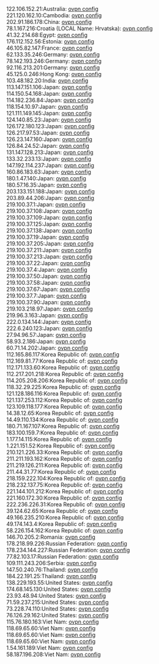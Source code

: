 122.106.152.21:Australia: [ovpn config](vpn/122_106_152_21.ovpn)  
221.120.162.10:Cambodia: [ovpn config](vpn/221_120_162_10.ovpn)  
202.91.186.178:China: [ovpn config](vpn/202_91_186_178.ovpn)  
78.1.167.216:Croatia (LOCAL Name: Hrvatska): [ovpn config](vpn/78_1_167_216.ovpn)  
41.32.214.68:Egypt: [ovpn config](vpn/41_32_214_68.ovpn)  
176.112.152.56:Estonia: [ovpn config](vpn/176_112_152_56.ovpn)  
46.105.82.147:France: [ovpn config](vpn/46_105_82_147.ovpn)  
62.133.35.246:Germany: [ovpn config](vpn/62_133_35_246.ovpn)  
78.142.193.246:Germany: [ovpn config](vpn/78_142_193_246.ovpn)  
92.116.213.201:Germany: [ovpn config](vpn/92_116_213_201.ovpn)  
45.125.0.246:Hong Kong: [ovpn config](vpn/45_125_0_246.ovpn)  
103.48.182.20:India: [ovpn config](vpn/103_48_182_20.ovpn)  
113.147.151.106:Japan: [ovpn config](vpn/113_147_151_106.ovpn)  
114.150.54.168:Japan: [ovpn config](vpn/114_150_54_168.ovpn)  
114.182.236.84:Japan: [ovpn config](vpn/114_182_236_84.ovpn)  
118.154.10.97:Japan: [ovpn config](vpn/118_154_10_97.ovpn)  
121.111.149.145:Japan: [ovpn config](vpn/121_111_149_145.ovpn)  
124.140.85.23:Japan: [ovpn config](vpn/124_140_85_23.ovpn)  
126.172.180.123:Japan: [ovpn config](vpn/126_172_180_123.ovpn)  
126.217.97.53:Japan: [ovpn config](vpn/126_217_97_53.ovpn)  
126.23.147.160:Japan: [ovpn config](vpn/126_23_147_160.ovpn)  
126.84.24.52:Japan: [ovpn config](vpn/126_84_24_52.ovpn)  
131.147.128.213:Japan: [ovpn config](vpn/131_147_128_213.ovpn)  
133.32.233.13:Japan: [ovpn config](vpn/133_32_233_13.ovpn)  
147.192.114.237:Japan: [ovpn config](vpn/147_192_114_237.ovpn)  
160.86.183.63:Japan: [ovpn config](vpn/160_86_183_63.ovpn)  
180.1.47.140:Japan: [ovpn config](vpn/180_1_47_140.ovpn)  
180.57.16.35:Japan: [ovpn config](vpn/180_57_16_35.ovpn)  
203.133.151.188:Japan: [ovpn config](vpn/203_133_151_188.ovpn)  
203.89.44.206:Japan: [ovpn config](vpn/203_89_44_206.ovpn)  
219.100.37.1:Japan: [ovpn config](vpn/219_100_37_1.ovpn)  
219.100.37.108:Japan: [ovpn config](vpn/219_100_37_108.ovpn)  
219.100.37.109:Japan: [ovpn config](vpn/219_100_37_109.ovpn)  
219.100.37.125:Japan: [ovpn config](vpn/219_100_37_125.ovpn)  
219.100.37.138:Japan: [ovpn config](vpn/219_100_37_138.ovpn)  
219.100.37.19:Japan: [ovpn config](vpn/219_100_37_19.ovpn)  
219.100.37.205:Japan: [ovpn config](vpn/219_100_37_205.ovpn)  
219.100.37.211:Japan: [ovpn config](vpn/219_100_37_211.ovpn)  
219.100.37.213:Japan: [ovpn config](vpn/219_100_37_213.ovpn)  
219.100.37.22:Japan: [ovpn config](vpn/219_100_37_22.ovpn)  
219.100.37.4:Japan: [ovpn config](vpn/219_100_37_4.ovpn)  
219.100.37.50:Japan: [ovpn config](vpn/219_100_37_50.ovpn)  
219.100.37.58:Japan: [ovpn config](vpn/219_100_37_58.ovpn)  
219.100.37.67:Japan: [ovpn config](vpn/219_100_37_67.ovpn)  
219.100.37.7:Japan: [ovpn config](vpn/219_100_37_7.ovpn)  
219.100.37.90:Japan: [ovpn config](vpn/219_100_37_90.ovpn)  
219.103.218.97:Japan: [ovpn config](vpn/219_103_218_97.ovpn)  
219.96.3.163:Japan: [ovpn config](vpn/219_96_3_163.ovpn)  
222.0.134.144:Japan: [ovpn config](vpn/222_0_134_144.ovpn)  
222.6.240.123:Japan: [ovpn config](vpn/222_6_240_123.ovpn)  
27.94.96.57:Japan: [ovpn config](vpn/27_94_96_57.ovpn)  
58.93.2.186:Japan: [ovpn config](vpn/58_93_2_186.ovpn)  
60.71.14.202:Japan: [ovpn config](vpn/60_71_14_202.ovpn)  
112.165.86.117:Korea Republic of: [ovpn config](vpn/112_165_86_117.ovpn)  
112.169.81.77:Korea Republic of: [ovpn config](vpn/112_169_81_77.ovpn)  
112.171.133.60:Korea Republic of: [ovpn config](vpn/112_171_133_60.ovpn)  
112.217.201.218:Korea Republic of: [ovpn config](vpn/112_217_201_218.ovpn)  
114.205.208.206:Korea Republic of: [ovpn config](vpn/114_205_208_206.ovpn)  
118.32.29.225:Korea Republic of: [ovpn config](vpn/118_32_29_225.ovpn)  
121.128.186.116:Korea Republic of: [ovpn config](vpn/121_128_186_116.ovpn)  
121.137.253.112:Korea Republic of: [ovpn config](vpn/121_137_253_112.ovpn)  
123.109.118.177:Korea Republic of: [ovpn config](vpn/123_109_118_177.ovpn)  
14.38.12.65:Korea Republic of: [ovpn config](vpn/14_38_12_65.ovpn)  
14.49.110.134:Korea Republic of: [ovpn config](vpn/14_49_110_134.ovpn)  
180.71.167.107:Korea Republic of: [ovpn config](vpn/180_71_167_107.ovpn)  
183.100.159.7:Korea Republic of: [ovpn config](vpn/183_100_159_7.ovpn)  
1.177.14.115:Korea Republic of: [ovpn config](vpn/1_177_14_115.ovpn)  
1.221.151.52:Korea Republic of: [ovpn config](vpn/1_221_151_52.ovpn)  
210.121.226.33:Korea Republic of: [ovpn config](vpn/210_121_226_33.ovpn)  
211.211.193.162:Korea Republic of: [ovpn config](vpn/211_211_193_162.ovpn)  
211.219.126.211:Korea Republic of: [ovpn config](vpn/211_219_126_211.ovpn)  
211.44.31.77:Korea Republic of: [ovpn config](vpn/211_44_31_77.ovpn)  
218.159.222.104:Korea Republic of: [ovpn config](vpn/218_159_222_104.ovpn)  
218.232.137.75:Korea Republic of: [ovpn config](vpn/218_232_137_75.ovpn)  
221.144.101.212:Korea Republic of: [ovpn config](vpn/221_144_101_212.ovpn)  
221.160.172.30:Korea Republic of: [ovpn config](vpn/221_160_172_30.ovpn)  
222.236.226.31:Korea Republic of: [ovpn config](vpn/222_236_226_31.ovpn)  
39.124.62.65:Korea Republic of: [ovpn config](vpn/39_124_62_65.ovpn)  
49.166.235.210:Korea Republic of: [ovpn config](vpn/49_166_235_210.ovpn)  
49.174.143.4:Korea Republic of: [ovpn config](vpn/49_174_143_4.ovpn)  
58.226.154.162:Korea Republic of: [ovpn config](vpn/58_226_154_162.ovpn)  
146.70.205.2:Romania: [ovpn config](vpn/146_70_205_2.ovpn)  
178.218.99.226:Russian Federation: [ovpn config](vpn/178_218_99_226.ovpn)  
178.234.144.227:Russian Federation: [ovpn config](vpn/178_234_144_227.ovpn)  
77.82.103.17:Russian Federation: [ovpn config](vpn/77_82_103_17.ovpn)  
109.111.243.206:Serbia: [ovpn config](vpn/109_111_243_206.ovpn)  
147.50.240.76:Thailand: [ovpn config](vpn/147_50_240_76.ovpn)  
184.22.191.25:Thailand: [ovpn config](vpn/184_22_191_25.ovpn)  
138.229.193.55:United States: [ovpn config](vpn/138_229_193_55.ovpn)  
174.68.145.130:United States: [ovpn config](vpn/174_68_145_130.ovpn)  
23.93.48.94:United States: [ovpn config](vpn/23_93_48_94.ovpn)  
71.59.237.215:United States: [ovpn config](vpn/71_59_237_215.ovpn)  
73.228.74.110:United States: [ovpn config](vpn/73_228_74_110.ovpn)  
76.126.29.162:United States: [ovpn config](vpn/76_126_29_162.ovpn)  
115.76.180.163:Viet Nam: [ovpn config](vpn/115_76_180_163.ovpn)  
118.69.65.60:Viet Nam: [ovpn config](vpn/118_69_65_60.ovpn)  
118.69.65.60:Viet Nam: [ovpn config](vpn/118_69_65_60.ovpn)  
118.69.65.60:Viet Nam: [ovpn config](vpn/118_69_65_60.ovpn)  
1.54.161.189:Viet Nam: [ovpn config](vpn/1_54_161_189.ovpn)  
58.187.196.208:Viet Nam: [ovpn config](vpn/58_187_196_208.ovpn)  
